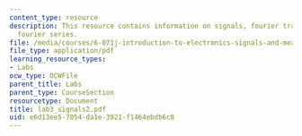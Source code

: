 ```yaml
---
content_type: resource
description: This resource contains information on signals, fourier transform, and
  fourier series.
file: /media/courses/6-071j-introduction-to-electronics-signals-and-measurement-spring-2006/e6d13ee57054da1e3921f1464ebdb6c0_lab3_signals2.pdf
file_type: application/pdf
learning_resource_types:
- Labs
ocw_type: OCWFile
parent_title: Labs
parent_type: CourseSection
resourcetype: Document
title: lab3_signals2.pdf
uid: e6d13ee5-7054-da1e-3921-f1464ebdb6c0
---
```

